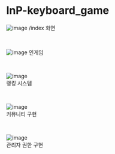 # InP-keyboard_game
![image](https://github.com/user-attachments/assets/54fa6729-22c0-4eb0-b9b1-d8b0513d40b8)
/index 화면

<br>

![image](https://github.com/user-attachments/assets/376deeb7-e8cd-4cab-b7a5-65451e11159a)
인게임

<br>

![image](https://github.com/user-attachments/assets/525cab8b-0a2b-44a6-acff-80e057b06b3c)
<br>랭킹 시스템

<br>


![image](https://github.com/user-attachments/assets/ec6f488d-abee-481b-a42f-016b080612e7)
<br>커뮤니티 구현

<br>

![image](https://github.com/user-attachments/assets/6fdd25f4-016d-4083-9465-cd1b89d60800)
<br>관리자 권한 구현

